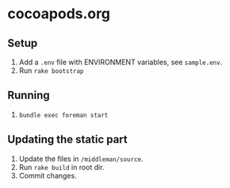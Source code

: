 # cocoapods.org

## Setup

1. Add a `.env` file with ENVIRONMENT variables, see `sample.env`.
2. Run `rake bootstrap`

## Running

1. `bundle exec foreman start`

## Updating the static part

1. Update the files in `/middleman/source`.
2. Run `rake build` in root dir.
3. Commit changes.